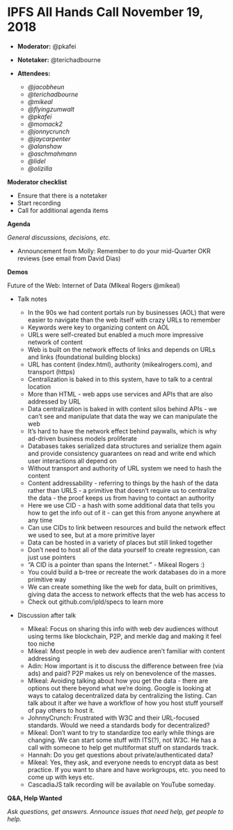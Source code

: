 # IPFS All Hands Call November 19, 2018

-   **Moderator:** @pkafei
-   **Notetaker:** @terichadbourne
-   **Attendees:**

    -   _@jacobheun_
    -   _@terichadbourne_
    -   _@mikeal_
    -   _@flyingzumwalt_
    -   _@pkafei_
    -   _@momack2_
    -   _@jonnycrunch_
    -   _@jaycarpenter_
    -   _@alanshaw_
    -   _@aschmahmann_
    -   _@lidel_
    -   _@olizilla_

  


**Moderator checklist**

-   Ensure that there is a notetaker
-   Start recording
-   Call for additional agenda items

  


**Agenda**

_General discussions, decisions, etc._

-   Announcement from Molly: Remember to do your mid-Quarter OKR reviews (see email from David Dias)

  


**Demos**

Future of the Web: Internet of Data (MIkeal Rogers @mikeal)

-   Talk notes

    -   In the 90s we had content portals run by businesses (AOL) that were easier to navigate than the web itself with crazy URLs to remember
    -   Keywords were key to organizing content on AOL
    -   URLs were self-created but enabled a much more impressive network of content
    -   Web is built on the network effects of links and depends on URLs and links (foundational building blocks)
    -   URL has content (index.html), authority (mikealrogers.com), and transport (https)
    -   Centralization is baked in to this system, have to talk to a central location
    -   More than HTML - web apps use services and APIs that are also addressed by URL
    -   Data centralization is baked in with content silos behind APIs - we can’t see and manipulate that data the way we can manipulate the web
    -   It’s hard to have the network effect behind paywalls, which is why ad-driven business models proliferate
    -   Databases takes serialized data structures and serialize them again and provide consistency guarantees on read and write end which user interactions all depend on
    -   Without transport and authority of URL system we need to hash the content
    -   Content addressability - referring to things by the hash of the data rather than URLS - a primitive that doesn’t require us to centralize the data - the proof keeps us from having to contact an authority
    -   Here we use CID - a hash with some additional data that tells you how to get the info out of it - can get this from anyone anywhere at any time
    -   Can use CIDs to link between resources and build the network effect we used to see, but at a more primitive layer
    -   Data can be hosted in a variety of places but still linked together
    -   Don’t need to host all of the data yourself to create regression, can just use pointers
    -   “A CID is a pointer than spans the Internet.” - Mikeal Rogers :)
    -   You could build a b-tree or recreate the work databases do in a more primitive way
    -   We can create something like the web for data, built on primitives, giving data the access to network effects that the web has access to
    -   Check out github.com/ipld/specs to learn more

-   Discussion after talk

    -   Mikeal: Focus on sharing this info with web dev audiences without using terms like blockchain, P2P, and merkle dag and making it feel too niche
    -   Mikeal: Most people in web dev audience aren’t familiar with content addressing
    -   Adin: How important is it to discuss the difference between free (via ads) and paid? P2P makes us rely on benevolence of the masses.
    -   MIkeal: Avoiding talking about how you get the data - there are options out there beyond what we’re doing. Google is looking at ways to catalog decentralized data by centralizing the listing. Can talk about it after we have a workflow of how you host stuff yourself of pay others to host it.
    -   JohnnyCrunch: Frustrated with W3C and their URL-focused standards. Would we need a standards body for decentralized?
    -   Mikeal: Don’t want to try to standardize too early while things are changing. We can start some stuff with ITS(?), not W3C. He has a call with someone to help get multiformat stuff on standards track.
    -   Hannah: Do you get questions about private/authenticated data?
    -   Mikeal: Yes, they ask, and everyone needs to encrypt data as best practice. If you want to share and have workgroups, etc. you need to come up with keys etc.
    -   CascadiaJS talk recording will be available on YouTube someday.

  


**Q&A, Help Wanted**

_Ask questions, get answers. Announce issues that need help, get people to help._

# 
